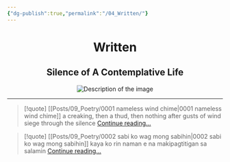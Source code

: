 ```yaml
---
{"dg-publish":true,"permalink":"/04_Written/"}
---
```


<div style="text-align: center;">
    <h1>Written</h1>
    <h2>Silence of A Contemplative Life</h2>
    <img src="https://i.imgur.com/GJUcqac_d.jpg?maxwidth=520&shape=thumb&fidelity=high" alt="Description of the image" style="max-width: 100%; height: auto;">
</div>
<hr>

>[!quote] [[Posts/09_Poetry/0001 nameless wind chime\|0001 nameless wind chime]]
>a creaking, then a thud, then nothing
after gusts of wind siege through the silence
[Continue reading...](https://circumscribedman.xyz/historical/09-poetry/0001-nameless-wind-chime/)

>[!quote] [[Posts/09_Poetry/0002 sabi ko wag mong sabihin\|0002 sabi ko wag mong sabihin]]
>kaya ko rin naman e
na makipagtitigan sa salamin
[Continue reading...](https://circumscribedman.xyz/historical/09-poetry/0002-sabi-ko-wag-mong-sabihin/)
